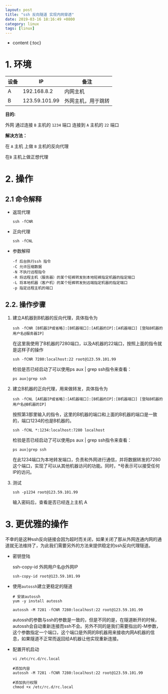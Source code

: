 ```yaml
---
layout: post
title: "ssh 反向隧道 实现内网穿透"
date: 2019-03-16 18:16:49 +0800
category: linux
tags: [linux]
---
```

* content
{:toc}

# 1. 环境

设备|IP|备注
|---|---|---|
|A|192.168.8.2|内网主机|
|B|123.59.101.99|外网主机，用于跳转|

**目的:**

外网 通过连接 `B` 主机的 `1234` 端口 连接到 `A` 主机的 `22` 端口

**解决方法：**

在 `A` 主机 上做 `B` 主机的反向代理

在`B` 主机上做正想代理

# 2. 操作

## 2.1 命令解释

- 返现代理

	```
	ssh -fCNR
	```

- 正向代理

	```
	ssh -fCNL
	```
	
- 参数解释

	```
	-f 后台执行ssh 指令
	-C 允许压缩数据
	-N 不执行远程指令
	-R 将远程主机（服务器）的某个短裤转发到本地短裤指定机器的指定端口
	-L 将本地机器（客户机）的某个短裤转发到远端指定机器的指定端口
	-p 指定远程主机的端口
	```
	
## 2.2. 操作步骤

1. 建立A机器到B机器的反向代理，具体指令为

	`ssh -fCNR [B机器IP或省略]:[B机器端口]:[A机器的IP]:[A机器端口] [登陆B机器的用户名@服务器IP]`
	
	在这里我使用了B机器的7280端口，以及A机器的22端口，按照上面的指令就是这样子的操作
	
	```
	ssh -fCNR 7280:localhost:22 root@123.59.101.99
	```
	
	检验是否已经启动了可以使用ps aux | grep ssh指令来查看：
	
	```
	ps aux|grep ssh
	```
	
2. 建立B机器的正向代理，用来做转发，具体指令为

	`ssh -fCNL [A机器IP或省略]:[A机器端口]:[B机器的IP]:[B机器端口] [登陆B机器的用户名@B机器的IP]`
	
	按照第3那里输入的指令，这里的B机器的端口和上面的B机器的端口是一致的，端口1234的也是B机器的。
	
	```
	ssh -fCNL *:1234:localhost:7280 localhost
	```
	
	检验是否已经启动了可以使用ps aux | grep ssh指令来查看：

	```
	ps aux|grep ssh
	```
	
	在此1234端口为本地转发端口，负责和外网进行通信，并将数据转发的7280这个端口，实现了可以从其他机器访问的功能。同时，*号表示可以接受任何IP的访问。

3. 测试

	`ssh -p1234 root@123.59.101.99`
	
	输入密码后，查看是否已经连上主机 A
	
# 3. 更优雅的操作

不幸的是这种ssh反向链接会因为超时而关闭，如果关闭了那从外网连通内网的通道就无法维持了，为此我们需要另外的方法来提供稳定的ssh反向代理隧道。

- 密钥登陆

	ssh-copy-id 外网用户名@外网IP
	
	```
	ssh-copy-id root@123.59.101.99
	```
	
- 使用`autossh`建立更稳定的隧道

	```
	# 安装autossh
	yum -y install autossh
	
	autossh -M 7281 -fCNR 7280:localhost:22 root@123.59.101.99
	```
	
	autossh的参数与ssh的参数是一致的，但是不同的是，在隧道断开的时候，autossh会自动重新连接而ssh不会。另外不同的是我们需要指出的-M参数，这个参数指定一个端口，这个端口是外网的B机器用来接收内网A机器的信息，如果隧道不正常而返回给A机器让他实现重新连接。
	
- 配置开机启动

	```
	vi /etc/rc.d/rc.local
	
	#添加内容
	autossh -M 7281 -fCNR 7280:localhost:22 root@123.59.101.99
	
	#添加执行权限
	chmod +x /etc/rc.d/rc.local

	```
	
	
	